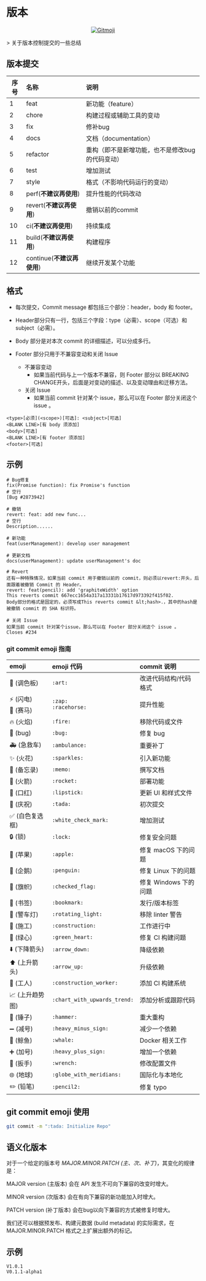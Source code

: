 # 版本

<p align="center">
	<a href="https://gitmoji.carloscuesta.me">
		<img src="https://img.shields.io/badge/gitmoji-%20😜%20😍-FFDD67.svg?style=flat-square"
			 alt="Gitmoji">
	</a>
</p>
> 关于版本控制提交的一些总结

## 版本提交

|序号|名称|说明|
|---------|:---------|:---------|
|1|feat|新功能（feature）|
|2|chore|构建过程或辅助工具的变动|
|3|fix|修补bug|
|4|docs|文档（documentation）|
|5|refactor|重构（即不是新增功能，也不是修改bug的代码变动）|
|6|test|增加测试|
|7|style|格式（不影响代码运行的变动）|
|8|perf(**不建议再使用**)|提升性能的代码改动|
|9|revert(**不建议再使用**)|撤销以前的commit|
|10|ci(**不建议再使用**)|持续集成|
|11|build(**不建议再使用**)|构建程序|
|12|continue(**不建议再使用**)|继续开发某个功能|

## 格式

+ 每次提交，Commit message 都包括三个部分：header，body 和 footer。

+ Header部分只有一行，包括三个字段：type（必需）、scope（可选）和subject（必需）。

+ Body 部分是对本次 commit 的详细描述，可以分成多行。

+ Footer 部分只用于不兼容变动和关闭 Issue
  + 不兼容变动
    + 如果当前代码与上一个版本不兼容，则 Footer 部分以 BREAKING CHANGE开头，后面是对变动的描述、以及变动理由和迁移方法。
  + 关闭 Issue
    + 如果当前 commit 针对某个 issue，那么可以在 Footer 部分关闭这个 issue 。

```shell
<type>[必须](<scope>)[可选]: <subject>[可选]
<BLANK LINE>[有 body 须添加]
<body>[可选]
<BLANK LINE>[有 footer 须添加]
<footer>[可选]
```

## 示例

```shell
# Bug修复
fix(Promise function): fix Promise's function
# 空行
[Bug #2873942]

# 撤销
revert: feat: add new func...
# 空行
Description......

# 新功能
feat(userManagement): develop user management

# 更新文档
docs(userManagement): update userManagement's doc

# Revert
还有一种特殊情况，如果当前 commit 用于撤销以前的 commit，则必须以revert:开头，后面跟着被撤销 Commit 的 Header。
revert: feat(pencil): add 'graphiteWidth' option
This reverts commit 667ecc1654a317a13331b17617d973392f415f02.
Body部分的格式是固定的，必须写成This reverts commit &lt;hash>.，其中的hash是被撤销 commit 的 SHA 标识符。

# 关闭 Issue
如果当前 commit 针对某个issue，那么可以在 Footer 部分关闭这个 issue 。
Closes #234

```

### git commit emoji 指南

emoji                                   | emoji 代码                   | commit 说明
:--------                               | :--------                    | :--------
:art: (调色板)                          | `:art:`                      | 改进代码结构/代码格式
:zap: (闪电)<br>:racehorse: (赛马)                            | `:zap:`<br>`:racehorse:`                      | 提升性能
:fire: (火焰)                           | `:fire:`                     | 移除代码或文件
:bug: (bug)                             | `:bug:`                      | 修复 bug
:ambulance: (急救车)                    | `:ambulance:`                | 重要补丁
:sparkles: (火花)                       | `:sparkles:`                 | 引入新功能
:memo: (备忘录)                         | `:memo:`                     | 撰写文档
:rocket: (火箭)                         | `:rocket:`                   | 部署功能
:lipstick: (口红)                       | `:lipstick:`                 | 更新 UI 和样式文件
:tada: (庆祝)                           | `:tada:`                     | 初次提交
:white_check_mark: (白色复选框)         | `:white_check_mark:`         | 增加测试
:lock: (锁)                             | `:lock:`                     | 修复安全问题
:apple: (苹果)                          | `:apple:`                    | 修复 macOS 下的问题
:penguin: (企鹅)                        | `:penguin:`                  | 修复 Linux 下的问题
:checkered_flag: (旗帜)                 | `:checked_flag:`             | 修复 Windows 下的问题
:bookmark: (书签)                       | `:bookmark:`                 | 发行/版本标签
:rotating_light: (警车灯)               | `:rotating_light:`           | 移除 linter 警告
:construction: (施工)                   | `:construction:`               | 工作进行中
:green_heart: (绿心)                    | `:green_heart:`              | 修复 CI 构建问题
:arrow_down: (下降箭头)                 | `:arrow_down:`               | 降级依赖
:arrow_up: (上升箭头)                   | `:arrow_up:`                 | 升级依赖
:construction_worker: (工人)            | `:construction_worker:`      | 添加 CI 构建系统
:chart_with_upwards_trend: (上升趋势图) | `:chart_with_upwards_trend:` | 添加分析或跟踪代码
:hammer: (锤子)                         | `:hammer:`                   | 重大重构
:heavy_minus_sign: (减号)               | `:heavy_minus_sign:`         | 减少一个依赖
:whale: (鲸鱼)                          | `:whale:`                    | Docker 相关工作
:heavy_plus_sign: (加号)                | `:heavy_plus_sign:`          | 增加一个依赖
:wrench: (扳手)                         | `:wrench:`                   | 修改配置文件
:globe_with_meridians: (地球)           | `:globe_with_meridians:`     | 国际化与本地化
:pencil2: (铅笔)                        | `:pencil2:`                  | 修复 typo

## git commit emoji 使用

```sh
git commit -m ":tada: Initialize Repo"
```

## 语义化版本

对于一个给定的版本号 *MAJOR.MINOR.PATCH (主、次、补丁)*，其变化的规律是：

MAJOR version (主版本) 会在 API 发生不可向下兼容的改变时增大。

MINOR version (次版本) 会在有向下兼容的新功能加入时增大。

PATCH version (补丁版本) 会在bug以向下兼容的方式被修复时增大。

我们还可以根据预发布、构建元数据 (build metadata) 的实际需求，在 MAJOR.MINOR.PATCH 格式之上扩展出额外的标记。

## 示例

```shell
V1.0.1
V0.1.1-alpha1
```
